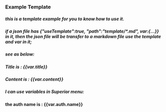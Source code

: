 ### Example Template

##### this is a template example for you to know how to use it.


##### if a json file has {"useTemplate":true, "path":"template/\*.md", var:{...}} in it, then the json file will be transfer to a markdown file use the template and var in it;


##### see as below:


##### Title is : {{var.title}}
##### Content is : {{var.content}}

##### I can use variables in Superior menu:
#### the auth name is : {{var.auth.name}}
